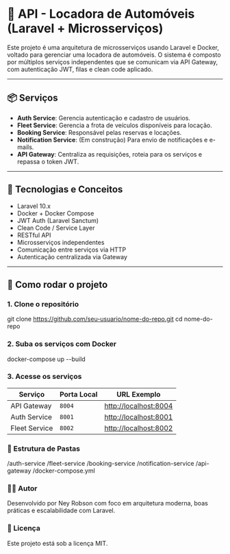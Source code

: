 # 🚗 API - Locadora de Automóveis (Laravel + Microsserviços)

Este projeto é uma arquitetura de microsserviços usando Laravel e Docker, voltado para gerenciar uma locadora de automóveis. O sistema é composto por múltiplos serviços independentes que se comunicam via API Gateway, com autenticação JWT, filas e clean code aplicado.

---

## 📦 Serviços

- **Auth Service**: Gerencia autenticação e cadastro de usuários.
- **Fleet Service**: Gerencia a frota de veículos disponíveis para locação.
- **Booking Service**: Responsável pelas reservas e locações.
- **Notification Service**: (Em construção) Para envio de notificações e e-mails.
- **API Gateway**: Centraliza as requisições, roteia para os serviços e repassa o token JWT.

---

## 🧱 Tecnologias e Conceitos

- Laravel 10.x
- Docker + Docker Compose
- JWT Auth (Laravel Sanctum)
- Clean Code / Service Layer
- RESTful API
- Microsserviços independentes
- Comunicação entre serviços via HTTP
- Autenticação centralizada via Gateway

---

## 🚀 Como rodar o projeto

### 1. Clone o repositório

git clone https://github.com/seu-usuario/nome-do-repo.git
cd nome-do-repo

### 2. Suba os serviços com Docker

docker-compose up --build

### 3. Acesse os serviços

| Serviço       | Porta Local | URL Exemplo                                    |
| ------------- | ----------- | ---------------------------------------------- |
| API Gateway   | `8004`      | [http://localhost:8004](http://localhost:8004) |
| Auth Service  | `8001`      | [http://localhost:8001](http://localhost:8001) |
| Fleet Service | `8002`      | [http://localhost:8002](http://localhost:8002) |


### 📂 Estrutura de Pastas

/auth-service
/fleet-service
/booking-service
/notification-service
/api-gateway
/docker-compose.yml

### 👨‍💻 Autor

Desenvolvido por Ney Robson com foco em arquitetura moderna, boas práticas e escalabilidade com Laravel.

### 📄 Licença
Este projeto está sob a licença MIT.
